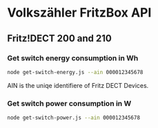 # Volkszähler FritzBox API
## Fritz!DECT 200 and 210
### Get switch energy consumption in Wh
````bash
node get-switch-energy.js --ain 000012345678
````
AIN is the uniqe identifiere of Fritz DECT Devices.
### Get switch power consumption in W
````bash
node get-switch-power.js --ain 000012345678
````